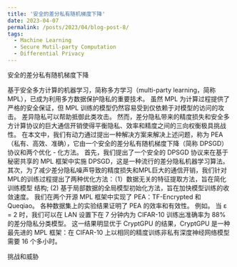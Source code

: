 ```yaml
---
title: '安全的差分私有随机梯度下降'
date: 2023-04-07
permalink: /posts/2023/04/blog-post-8/
tags:
  - Machine Learning
  - Secure Mutil-party Computation
  - Differential Privacy
---
```


安全的差分私有随机梯度下降

基于安全多方计算的机器学习，简称多方学习（multi-party learning，简称MPL），已成为利用多方数据保护隐私的重要技术。 虽然 MPL 为计算过程提供了严格的安全保证，但 MPL 训练的模型仍然容易受到仅依赖于对模型的访问的攻击。 差异隐私可以帮助抵御此类攻击。 然而，差分隐私带来的精度损失和安全多方计算协议的巨大通信开销使得平衡隐私、效率和精度之间的三向权衡极具挑战性。
在本文中，我们有动力通过提出一种解决方案来解决上述问题，称为 PEA（私有、高效、准确），它由一个安全的差分私有随机梯度下降（简称 DPSGD）协议和两个优化 - 化方法。 首先，我们提出了一个安全的 DPSGD 协议来在基于秘密共享的 MPL 框架中实施 DPSGD，这是一种流行的差分隐私机器学习算法。 其次，为了减少差分隐私噪声导致的精度损失和MPL巨大的通信开销，我们针对MPL的训练过程提出了两种优化方法：（1）数据无关的特征提取方法，旨在简化训练模型 结构; (2) 基于局部数据的全局模型初始化方法，旨在加快模型训练的收敛速度。 我们在两个开源 MPL 框架中实现了 PEA：TF-Encrypted 和 Queqiao。 各种数据集上的实验结果证明了 PEA 的效率和有效性。 例如。 当 ε = 2 时，我们可以在 LAN 设置下在 7 分钟内为 CIFAR-10 训练出准确率为 88% 的差分隐私分类模型。 这一结果明显优于 CryptGPU 的结果，CryptGPU 是一种最先进的 MPL 框架：在 CIFAR-10 上以相同的精度训练非私有深度神经网络模型需要 16 个多小时。

挑战和威胁

